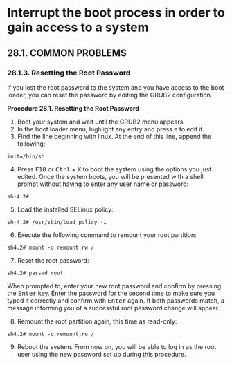 # Interrupt the boot process in order to gain access to a system
## 28.1. COMMON PROBLEMS
### 28.1.3. Resetting the Root Password
If you lost the root password to the system and you have access to the boot loader, you can reset the password by editing the GRUB2 configuration.

**Procedure 28.1. Resetting the Root Password**

1. Boot your system and wait until the GRUB2 menu appears.
2. In the boot loader menu, highlight any entry and press <kbd>e</kbd> to edit it.
3. Find the line beginning with linux. At the end of this line, append the following:
```shell
init=/bin/sh
```
4. Press <kbd>F10</kbd> or <kbd>Ctrl</kbd> + <kbd>X</kbd> to boot the system using the options you just edited.
Once the system boots, you will be presented with a shell prompt without having to enter any user name or password:
```shell
sh-4.2#
```
5. Load the installed SELinux policy:
```shell
sh-4.2# /usr/sbin/load_policy -i
```
6. Execute the following command to remount your root partition:
```shell
sh4.2# mount -o remount,rw /
```
7. Reset the root password:
```shell
sh4.2# passwd root
```
When prompted to, enter your new root password and confirm by pressing the <kbd>Enter</kbd> key. Enter the password for the second time to make sure you typed it correctly and confirm with <kbd>Enter</kbd> again. If both passwords match, a message informing you of a successful root password change will appear.

8. Remount the root partition again, this time as read-only:
```shell
sh4.2# mount -o remount,ro /
```
9. Reboot the system. From now on, you will be able to log in as the root user using the new password set up during this procedure.
